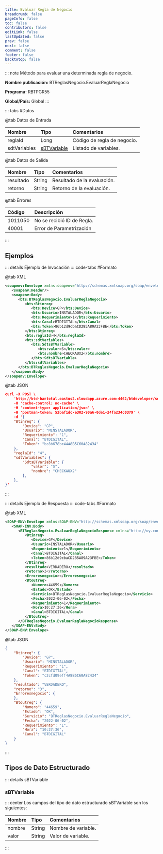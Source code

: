 ```yaml
---
title: Evaluar Regla de Negocio
breadcrumb: false
pageInfo: false
toc: false
contributors: false
editLink: false
lastUpdated: false
prev: false
next: false
comment: false
footer: false
backtotop: false
---
```


<!-- ABRE DATOS DEL MÉTODO -->
::: note Método para evaluar una determinada regla de negocio.

**Nombre publicación:** BTReglasNegocio.EvaluarReglaNegocio

**Programa:** RBTPGR55

**Global/País:** Global
:::
<!-- CIERRA DATOS DEL MÉTODO -->

<!-- ABRE TABLA DE DATOS -->
::: tabs #Datos 

@tab Datos de Entrada

Nombre | Tipo | Comentarios
:--------- | :--------- | :---------
reglaId | Long | Código de regla de negocio.
sdtVariables | [sBTVariable](#sbtvariable) | Listado de variables.

@tab Datos de Salida

Nombre | Tipo | Comentarios
:--------- | :----------- | :-----------
resultado | String | Resultado de la evaluación.
retorno | String | Retorno de la evaluación.

@tab Errores

Código | Descripción
:--------- | :-----------
1011050 | No se recibió ID de Regla.
40001 | Error de Parametrización
::: 
<!-- CIERRA TABLA DE DATOS -->

## **Ejemplos**

<!-- ABRE EJEMPLO DE INVOCACIÓN -->
::: details Ejemplo de Invocación 
::: code-tabs #Formato

@tab XML
```xml
<soapenv:Envelope xmlns:soapenv="http://schemas.xmlsoap.org/soap/envelope/" xmlns:bts="http://uy.com.dlya.bantotal/BTSOA/">
   <soapenv:Header/>
   <soapenv:Body>
      <bts:BTReglasNegocio.EvaluarReglaNegocio>
         <bts:Btinreq>
            <bts:Device>GP</bts:Device>
            <bts:Usuario>INSTALADOR</bts:Usuario>
            <bts:Requerimiento>1</bts:Requerimiento>
            <bts:Canal>BTDIGITAL</bts:Canal>
            <bts:Token>86b12d9cbaCD285A89A23FBE</bts:Token>
         </bts:Btinreq>
         <bts:reglaId>4</bts:reglaId>
         <bts:sdtVariables>
            <bts:SdtsBTVariable>
               <bts:valor>S</bts:valor>
               <bts:nombre>CHECKAUX2</bts:nombre>
            </bts:SdtsBTVariable>
         </bts:sdtVariables>
      </bts:BTReglasNegocio.EvaluarReglaNegocio>
   </soapenv:Body>
</soapenv:Envelope>
```

@tab JSON
```json
curl -X POST \
    'http://btd-bantotal.eastus2.cloudapp.azure.com:4462/btdeveloper/servlet/com.dlya.bantotal.odwsbt_BTReglasNegocio?EvaluarReglaNegocio' \
    -H 'cache-control: no-cache' \
    -H 'content-type: application/json' \
    -H 'postman-token: 52baf1dc-e302-90a6-0de1-24fa234c0379' \
    -d '{
    "Btinreq": {
        "Device": "GP",
        "Usuario": "MINSTALADOR",
        "Requerimiento": "1",
        "Canal": "BTDIGITAL",
        "Token": "bc8b678bc44A8B5C60A82434"
    },
    "reglaId": "4",
    "sdtVariables": {
        "SdtsBTVariable": {
            "valor": "S",
            "nombre": "CHECKAUX2"
        },
    },
}'
```
:::
<!-- CIERRA EJEMPLO DE INVOCACIÓN -->

<!-- ABRE EJEMPLO DE RESPUESTA -->
::: details Ejemplo de Respuesta 
::: code-tabs #Formato

@tab XML
```xml
<SOAP-ENV:Envelope xmlns:SOAP-ENV="http://schemas.xmlsoap.org/soap/envelope/" xmlns:xsd="http://www.w3.org/2001/XMLSchema" xmlns:SOAP-ENC="http://schemas.xmlsoap.org/soap/encoding/" xmlns:xsi="http://www.w3.org/2001/XMLSchema-instance">
   <SOAP-ENV:Body>
      <BTReglasNegocio.EvaluarReglaNegocioResponse xmlns="http://uy.com.dlya.bantotal/BTSOA/">
         <Btinreq>
            <Device>GP</Device>
            <Usuario>INSTALADOR</Usuario>
            <Requerimiento>1</Requerimiento>
            <Canal>BTDIGITAL</Canal>
            <Token>86b12d9cbaCD285A89A23FBE</Token>
         </Btinreq>
         <resultado>VERDADERO</resultado>
         <retorno>3</retorno>
         <Erroresnegocio></Erroresnegocio>
         <Btoutreq>
            <Numero>44659</Numero>
            <Estado>OK</Estado>
            <Servicio>BTReglasNegocio.EvaluarReglaNegocio</Servicio>
            <Fecha>2022-06-02</Fecha>
            <Requerimiento>1</Requerimiento>
            <Hora>10:27:36</Hora>
            <Canal>BTDIGITAL</Canal>
         </Btoutreq>
      </BTReglasNegocio.EvaluarReglaNegocioResponse>
   </SOAP-ENV:Body>
</SOAP-ENV:Envelope>
```

@tab JSON
```json
{
    "Btinreq": {
        "Device": "GP",
        "Usuario": "MINSTALADOR",
        "Requerimiento": "1",
        "Canal": "BTDIGITAL",
        "Token": "c2cfd09eff4A8B5C60A82434"
    },
    "resultado": "VERDADERO",
    "retorno": "3",
    "Erroresnegocio": {
    },
    "Btoutreq": {
        "Numero": "44659",
        "Estado": "OK",
        "Servicio": "BTReglasNegocio.EvaluarReglaNegocio",
        "Fecha": "2022-06-02",
        "Requerimiento": "1",
        "Hora": "10:27:36",
        "Canal": "BTDIGITAL"
    }
}
```
::: 
<!-- CIERRA EJEMPLO DE RESPUESTA -->

## **Tipos de Dato Estructurado**

<!-- ABRE SDT --> 
::: details sBTVariable  

### sBTVariable

::: center 
Los campos del tipo de dato estructurado sBTVariable son los siguientes: 

Nombre | Tipo | Comentarios 
:--------- | :----------- | :----------- 
nombre | String | Nombre de variable. 
valor | String | Valor de variable.  
:::
<!-- CIERRA SDT -->